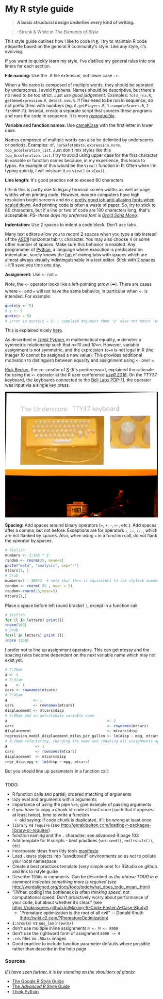# My R style guide

> **A basic structural design underlies every kind of writing.**

> -Strunk & White in *The Elements of Style*

This style guide outlines how I like to code in [`R`](https://cran.r-project.org). I try to maintain R code etiquette based on the general R community's style. Like any style, it's evolving.

If you want to quickly learn my style, I've distilled my general rules into one liners for each section.

**File naming:** Use the `.R` file extension, not lower case `.r`.

When a file name is composed of multiple words, they should be seprated by underscores. I avoid hyphens. Names should be descriptive, but there's no need to be too strict. Just *use good judgement*. Examples: `fold_rna.R`, `getGeneExpression.R`, `detect.svm.R`.
If files need to be run in sequence, do not prefix them with numbers (eg. `0-getPlayers.R`, `1-computeScores.R`, `2-findMVP.R`). Instead, create a separate script that sources these programs and runs the code in sequence. It is more [*reproducible*](https://en.wikipedia.org/wiki/Reproducibility).

**Variable and function names:** Use [camelCase](https://en.wikipedia.org/wiki/CamelCase) with the first letter in lower case.

Names composed of multiple words can also be delimited by underscores or periods. Examples: `df`, `carSafetyData`, `expression.norm`, `top_acceleration_list`. Just don't mix styles like this `top_Acceleration.list`. I try to avoid using upper case for the first character in variable or function names because, in my experience, this leads to typos. An example of this would be the `View()` function in R. Often when I'm typing quickly, I will mistype it as `view()` or `vIew()`.

**Line length:** It's good practice not to exceed 80 characters.

I think this is partly due to legacy terminal screen widths as well as page widths when printing code. However, modern computers have high resolution bright screens and do a [pretty good job anti-aliasing fonts when scaled down](http://hivelogic.com/articles/top-10-programming-fonts/). And printing code is often a waste of paper. So, try to stick to 80 characters, but if a line or two of code are 100 characters long, that's acceptable. *PS- these days my preferred font is [Droid Sans Mono](https://www.google.com/fonts/specimen/Droid+Sans+Mono).*

**Indentation:** Use 2 spaces to indent a code block. Don't use tabs.

Many text editors allow you to record 2 spaces when you type a tab instead of the [ASCII](https://en.wikipedia.org/wiki/ASCII) horizontal tab `\t` character. You may also choose 4 or some other number of spaces. Make sure this behavior is enabled. Any programmer of [Python](https://www.python.org), a language where execution is predicated on indentation, surely knows the [fun](http://stackoverflow.com/questions/120926/why-does-python-pep-8-strongly-recommend-spaces-over-tabs-for-indentation) of mixing tabs with spaces which are almost always visually indistinguishable in a text editor. Stick with 2 spaces - it'll save you time one day.

**Assignment:** Use `<-` not `=`.

Note, the `<-` operator looks like a left-pointing arrow (:arrow_left:). There are cases where `<-` and `=` will not have the same behavior, in particular when `<-` is intended. For example:

```r
quote(y <- 5)
# y <- 5
quote(y = 5)
# Error in quote(y = 5) : supplied argument name 'y' does not match 'expr'
```

This is explained nicely [here](https://ironholds.org/projects/rbitrary/#okay.-and-should-we-be-using---or-people-keep-telling-me-to-use--.).

As described in *[Think Python](http://greenteapress.com/thinkpython/html/index.html)*, in mathematical equality, ***=*** denotes a symmetric relationship such that *n=10* and *10=n*. However, variable assignment is not symmetric, and the expression `10=n` is not legal in R (the integer 10 cannot be assigned a new value). This provides additional motivation to distinguish between equality and assignment using `<-` over `=`.

[Rick Becker](http://www.research.att.com/people/Becker_Richard_A), the co-creator of [S](https://en.wikipedia.org/wiki/S_(programming_language)) (R's predecessor), explained the rationale for using the `<-` operator at the R user conference [*useR 2016*](http://user2016.org). On the TTY37 keyboard, the keyboards connected to the [Bell Labs PDP-11](https://commons.wikimedia.org/wiki/File:Ken_Thompson_(sitting)_and_Dennis_Ritchie_at_PDP-11_(2876612463).jpg), the operator was input via a single key press:

![](images/why_arrow_operator.jpg)

**Spacing:** Add spaces around binary operators (`=`, `+`, `-`, `<-`, etc.). Add spaces after a comma, but not before. Exceptions are for operators `:`, `::`, `:::`, which are not flanked by spaces. Also, when using `=` in a function call, do not flank the operator by spaces.

```r
# Stylish
numbers <- 1:100 * 2
random <- rnorm(25, mean=5)
paste("meta", "analysis", sep="-")
mtcars[1, ]
# Drab
numbers=1 : 100*2  # note that this is equivalent to the stylish numbers
random <- rnorm( 25 , mean = 5)
random<-rnorm(25,mean=5)
mtcars[1,]
```

Place a space before left round bracket `(`, except in a function call. 

```r
# Stylish
for (l in letters) print(l)
rnorm(100)
# Drab
for(l in letters) print (l)
rnorm (100)
```

I prefer not to line up assignment operators. This can get messy and the spacing rules become dependent on the next variable name which may not exist yet.

```r
# 7:26am
a <- 1
# 7:31am
a    <- 1
cars <- rownames(mtcars)
# 7:45am
a            <- 1
cars         <- rownames(mtcars)
displacement <- mtcars$disp
# 8:00am and an unfortunate variable name
a                                              <- 1
cars                                           <- rownames(mtcars)
displacement                                   <- mtcars$disp
regression_model_displacement_miles_per_gallon <- lm(disp ~ mpg, mtcars)
# 8:20am refactoring, changing the name and updating all assignments again
a             <- 1
cars          <- rownames(mtcars)
displacement  <- mtcars$disp
regr_disp_mpg <- lm(disp ~ mpg, mtcars)
```

But you should line up parameters in a function call:

```r

```

TODO:
- R function calls and partial, ordered matching of arguments
- lazy eval and arguments within arguments
- importance of using the pipe `%>%`; give example of passing arguments
- if you have to copy a chunk of code at least once (such that it appears at least twice), time to write a function
  - old saying: if code chunk is duplicated, it'll be wrong at least once
- `library` vs `require` (see http://geraldbelton.com/loading-r-packages-library-or-require/)
- function naming and the `.` character; see advanced R page 103
- Add template for R scripts - best practices (`set.seed()`, `rm(list=ls())`, etc)
- incorporate ideas from tidy tools [manifesto](https://cran.r-project.org/web/packages/tidyverse/vignettes/manifesto.html)
- Load `.RData` objects into "sandboxed" environments so as not to pollute your local namespace
- Create a best practices template (very simple one) for RStudio on github and link to rstyle guide
- Describe `TODO`s in comments. Can be described as *the phrase TODO in a comment indicates something more is required* (see http://wordaligned.org/docs/todo/todo/what_does_todo_mean_.html)
- "[When coding] the bottleneck is often *thinking speed*, not computational speed. Don’t proactively worry about performance of your code, but about whether it’s clear." (see https://robinsones.github.io/Making-R-Code-Faster-A-Case-Study/)
    - "Premature optimization is the root of all evil" -- Donald Knuth (http://wiki.c2.com/?PrematureOptimization)
- `1:nrow(m)` vs `seq_len(nrow(m))`
- don't use multiple inline assignments `N <- M <- 8000`
- don't use the rightward form of assignment `8000 -> M`
- `.rds` files vs `.RData` images
- Good practice to include function parameter defaults where possible rather than describe in the help page

### Sources

[*If I have seen further, it is by standing on the shoulders of giants*](https://en.wikipedia.org/wiki/Standing_on_the_shoulders_of_giants):

* [The Google R Style Guide](https://google.github.io/styleguide/Rguide.xml)
* [The *Advanced R* Style Guide](http://adv-r.had.co.nz/Style.html)
* [Think Python](http://greenteapress.com/thinkpython/html/index.html)
